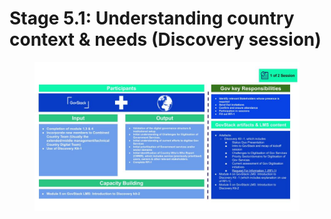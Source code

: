 # Stage 5.1: Understanding country context & needs (Discovery session)

<figure><img src="../../.gitbook/assets/Copy of version0.5Country Engagement Journey.pptx (4).jpg" alt=""><figcaption></figcaption></figure>
